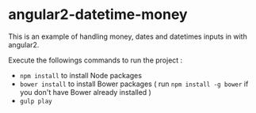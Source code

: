# angular2-datetime-money

This is an example of handling money, dates and datetimes inputs in with angular2.

Execute the followings commands to run the project :

* `npm install` to install Node packages
* `bower install` to install Bower packages ( run `npm install -g bower` if you don't have Bower already installed )
* `gulp play`


